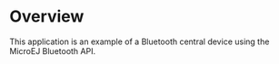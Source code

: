 <!--
	Markdown
	Copyright 2018 IS2T. All rights reserved.
	IS2T PROPRIETARY/CONFIDENTIAL. Use is subject to license terms.
-->

# Overview
This application is an example of a Bluetooth central device using the MicroEJ Bluetooth API.
